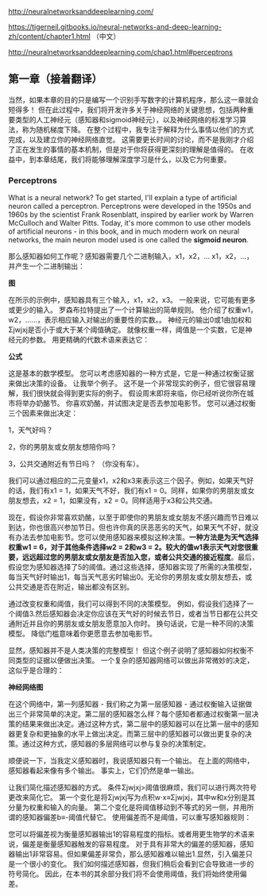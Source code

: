 http://neuralnetworksanddeeplearning.com/ 

https://tigerneil.gitbooks.io/neural-networks-and-deep-learning-zh/content/chapter1.html （中文）


http://neuralnetworksanddeeplearning.com/chap1.html#perceptrons

## 第一章（接着翻译）
当然，如果本章的目的只是编写一个识别手写数字的计算机程序，那么这一章就会短得多！ 但在此过程中，我们将开发许多关于神经网络的关键思想，包括两种重要类型的人工神经元（感知器和sigmoid神经元），以及神经网络的标准学习算法，称为随机梯度下降。 在整个过程中，我专注于解释为什么事情以他们的方式完成，以及建立你的神经网络直觉。 这需要更长时间的讨论，而不是我刚才介绍了正在发生的事情的基本机制，但是对于你将获得更深刻的理解是值得的。 在收益中，到本章结尾，我们将能够理解深度学习是什么，以及它为何重要。
### Perceptrons
What is a neural network? To get started, I'll explain a type of artificial neuron called a perceptron. Perceptrons were developed in the 1950s and 1960s by the scientist Frank Rosenblatt, inspired by earlier work by Warren McCulloch and Walter Pitts. Today, it's more common to use other models of artificial neurons - in this book, and in much modern work on neural networks, the main neuron model used is one called the **sigmoid neuron**.

那么感知器如何工作呢？感知器需要几个二进制输入，x1，x2，... x1，x2，...，并产生一个二进制输出：

**图**

在所示的示例中，感知器具有三个输入，x1，x2，x3。 一般来说，它可能有更多或更少的输入。 罗森布拉特提出了一个计算输出的简单规则。 他介绍了权重w1，w2，......，表示相应输入对输出的重要性的实数。。 神经元的输出0或1由加权和Σjwjxj是否小于或大于某个阈值确定。 就像权重一样，阈值是一个实数，它是神经元的参数。 用更精确的代数术语来表达它：

**公式**

这是基本的数学模型。 您可以考虑感知器的一种方式是，它是一种通过权衡证据来做出决策的设备。 让我举个例子。 这不是一个非常现实的例子，但它很容易理解，我们很快就会得到更实际的例子。 假设周末即将来临，你已经听说你所在城市将举办奶酪节。 你喜欢奶酪，并试图决定是否去参加电影节。 您可以通过权衡三个因素来做出决定：

1，天气好吗？

2，你的男朋友或女朋友想陪你吗？

3，公共交通附近有节日吗？ （你没有车）。

我们可以通过相应的二元变量x1，x2和x3来表示这三个因子。例如，如果天气好的话，我们有x1 = 1，如果天气不好，我们有x1 = 0。同样，如果你的男朋友或女朋友想去，x2 = 1，如果没有，x2 = 0。同样适用于x3和公共交通。

现在，假设你非常喜欢奶酪，以至于即使你的男朋友或女朋友不感兴趣而节日难以到达，你也很高兴参加节日。但也许你真的厌恶恶劣的天气，如果天气不好，就没有办法去参加电影节。您可以使用感知器来模拟这种决策。**一种方法是为天气选择权重w1 = 6，对于其他条件选择w2 = 2和w3 = 2。较大的值w1表示天气对您很重要，远远超过您的男朋友或女朋友是否加入您，或者公共交通的接近程度**。最后，假设您为感知器选择了5的阈值。通过这些选择，感知器实现了所需的决策模型，每当天气好时输出1，每当天气恶劣时输出0。无论你的男朋友或女朋友想去，或公共交通是否在附近，输出都没有区别。

通过改变权重和阈值，我们可以得到不同的决策模型。 例如，假设我们选择了一个阈值3.然后感知器会决定你应该在天气好的时候去节日，或者当节日都在公共交通附近并且你的男朋友或女朋友愿意加入你时。 换句话说，它是一种不同的决策模型。 降低门槛意味着你更愿意去参加电影节。

显然，感知器并不是人类决策的完整模型！ 但这个例子说明了感知器如何权衡不同类型的证据以便做出决策。 一个复杂的感知器网络可以做出非常微妙的决定，这似乎是合理的：

**神经网络图**

在这个网络中，第一列感知器 - 我们称之为第一层感知器 - 通过权衡输入证据做出三个非常简单的决定。第二层的感知器怎么样？每个感知者都通过权衡第一层决策的结果来做出决定。通过这种方式，第二层中的感知器可以在比第一层中的感知器更复杂和更抽象的水平上做出决定。而第三层中的感知器可以做出更复杂的决策。通过这种方式，感知器的多层网络可以参与复杂的决策制定。

顺便说一下，当我定义感知器时，我说感知器只有一个输出。 在上面的网络中，感知器看起来像有多个输出。 事实上，它们仍然是单一输出。

让我们简化描述感知器的方式。 条件Σjwjxj>阈值很麻烦，我们可以进行两次符号更改来简化它。 第一个变化是将Σjwjxj写为点积w⋅x≡Σjwjxj，其中w和x分别是其分量为权重和输入的向量。 第二个变化是将阈值移动到不等式的另一侧，并用所谓的感知器偏差b≡-阈值代替它。 使用偏差而不是阈值，可以重写感知器规则：

您可以将偏差视为衡量感知器输出1的容易程度的指标。或者用更生物学的术语来说，偏差是衡量感知器触发的容易程度。 对于具有非常大的偏差的感知器，感知器输出1非常容易。但如果偏差非常负，那么感知器难以输出1.显然，引入偏差只是一个很小的变化。 我们如何描述感知器，但我们稍后会看到它会导致进一步的符号简化。 因此，在本书的其余部分我们将不会使用阈值，我们将始终使用偏差。

